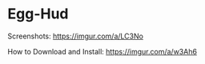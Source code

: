 # Egg-Hud
Screenshots: https://imgur.com/a/LC3No

How to Download and Install: https://imgur.com/a/w3Ah6
